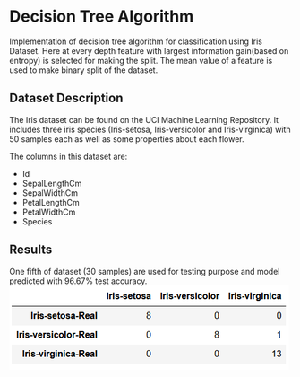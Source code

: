 # Decision Tree Algorithm
Implementation of decision tree algorithm for classification using Iris Dataset. Here at every depth feature with largest information gain(based on entropy) is selected for making the split. The mean value of a feature is used to make binary split of the dataset.

## Dataset Description
The Iris dataset can be found on the UCI Machine Learning Repository. It includes three iris species (Iris-setosa, Iris-versicolor and Iris-virginica) with 50 samples each as well as some properties about each flower.

The columns in this dataset are:
* Id
* SepalLengthCm
* SepalWidthCm
* PetalLengthCm
* PetalWidthCm
* Species

## Results
One fifth of dataset (30 samples) are used for testing purpose and model predicted with 96.67% test accuracy.
![Confusion Matrix](./images/cfm.png)